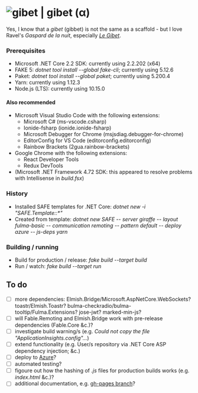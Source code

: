 # ![gibet](https://github.com/aornota/gibet/blob/master/src/resources/gibet-16x16.ico) | gibet (α)

Yes, I know that a _gibet_ (gibbet) is not the same as a scaffold - but I love Ravel's _Gaspard de la nuit_, especially _[Le Gibet](https://www.youtube.com/watch?v=vRQF490yyAY)_.

### Prerequisites

- Microsoft .NET Core 2.2 SDK: currently using 2.2.202 (x64)
- FAKE 5: _dotnet tool install --global fake-cli_; currently using 5.12.6
- Paket: _dotnet tool install --global paket_; currently using 5.200.4
- Yarn: currently using 1.12.3
- Node.js (LTS): currently using 10.15.0

#### Also recommended

- Microsoft Visual Studio Code with the following extensions:
    - Microsoft C# (ms-vscode.csharp)
    - Ionide-fsharp (ionide.ionide-fsharp)
    - Microsoft Debugger for Chrome (msjsdiag.debugger-for-chrome)
    - EditorConfig for VS Code (editorconfig.editorconfig)
    - Rainbow Brackets (2gua.rainbow-brackets)
- Google Chrome with the following extensions:
    - React Developer Tools
    - Redux DevTools
- (Microsoft .NET Framework 4.72 SDK: this appeared to resolve problems with Intellisense in _build.fsx_)

### History

- Installed SAFE templates for .NET Core: _dotnet new -i "SAFE.Template::*"_
- Created from template: _dotnet new SAFE -- server giraffe -- layout fulma-basic -- communication remoting -- pattern default -- deploy azure -- js-deps yarn_

### Building / running

- Build for production / release: _fake build --target build_
- Run / watch: _fake build --target run_

## To do

- [ ] more dependencies: Elmish.Bridge/Microsoft.AspNetCore.WebSockets? toastr/Elmish.Toastr? bulma-checkradio/bulma-tooltip/Fulma.Extensions? jose-jwt? marked-min-js?
- [ ] will Fable.Remoting and Elmish.Bridge work with pre-release dependencies (Fable.Core &c.)?
- [ ] investigate build warning/s (e.g. _Could not copy the file "ApplicationInsights.config"..._)
- [ ] extend functionality (e.g. User/s repository via .NET Core ASP dependency injection; &c.)
- [ ] deploy to [Azure](https://gibet.azurewebsites.net/)?
- [ ] automated testing?
- [ ] figoure out how the hashing of _.js_ files for production builds works (e.g. _index.html_ &c.)?
- [ ] additional documentation, e.g. [gh-pages branch](https://aornota.github.io/gibet)?
